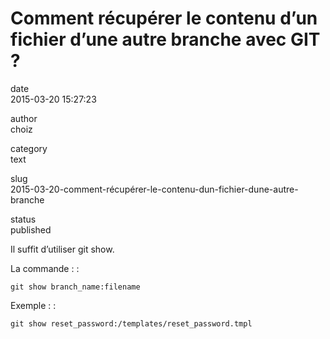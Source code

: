 Comment récupérer le contenu d’un fichier d’une autre branche avec GIT ?
========================================================================

date  
2015-03-20 15:27:23

author  
choiz

category  
text

slug  
2015-03-20-comment-récupérer-le-contenu-dun-fichier-dune-autre-branche

status  
published

Il suffit d’utiliser git show.

La commande : :

    git show branch_name:filename

Exemple : :

    git show reset_password:/templates/reset_password.tmpl
